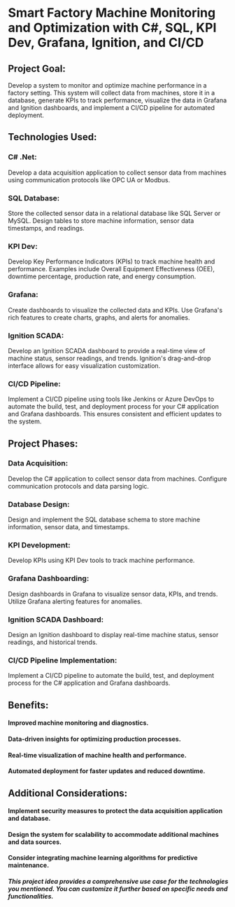 
# Smart Factory Machine Monitoring and Optimization with C#, SQL, KPI Dev, Grafana, Ignition, and CI/CD

## Project Goal: 

Develop a system to monitor and optimize machine performance in a factory setting. This system will collect data from machines, store
it in a database, generate KPIs to track performance, visualize the data in Grafana and Ignition dashboards, and implement a CI/CD
pipeline for automated deployment.

## Technologies Used:

### C# .Net:

Develop a data acquisition application to collect sensor data from machines using communication protocols like OPC UA or Modbus.

### SQL Database:

Store the collected sensor data in a relational database like SQL Server or MySQL. Design tables to store machine information, sensor 
data timestamps, and readings.

### KPI Dev:

Develop Key Performance Indicators (KPIs) to track machine health and performance. Examples include Overall Equipment Effectiveness
(OEE), downtime percentage, production rate, and energy consumption.

### Grafana:

Create dashboards to visualize the collected data and KPIs. Use Grafana's rich features to create charts, graphs, and alerts for anomalies.

### Ignition SCADA:

Develop an Ignition SCADA dashboard to provide a real-time view of machine status, sensor readings, and trends. Ignition's drag-and-drop interface allows for easy visualization customization.

### CI/CD Pipeline:

Implement a CI/CD pipeline using tools like Jenkins or Azure DevOps to automate the build, test, and deployment process for your C# application and Grafana dashboards. This ensures consistent and efficient updates to the system.

## Project Phases:

### Data Acquisition:

Develop the C# application to collect sensor data from machines. Configure communication protocols and data parsing logic.

### Database Design:

Design and implement the SQL database schema to store machine information, sensor data, and timestamps.

### KPI Development: 

Develop KPIs using KPI Dev tools to track machine performance.

### Grafana Dashboarding:

Design dashboards in Grafana to visualize sensor data, KPIs, and trends. Utilize Grafana alerting features for anomalies.

### Ignition SCADA Dashboard:

Design an Ignition dashboard to display real-time machine status, sensor readings, and historical trends.

### CI/CD Pipeline Implementation:

Implement a CI/CD pipeline to automate the build, test, and deployment process for the C# application and Grafana dashboards.

## Benefits:

#### Improved machine monitoring and diagnostics.

#### Data-driven insights for optimizing production processes.

#### Real-time visualization of machine health and performance.

#### Automated deployment for faster updates and reduced downtime.

## Additional Considerations:

#### Implement security measures to protect the data acquisition application and database.

#### Design the system for scalability to accommodate additional machines and data sources.

#### Consider integrating machine learning algorithms for predictive maintenance.

##### This project idea provides a comprehensive use case for the technologies you mentioned. You can customize it further based on specific needs and functionalities.
